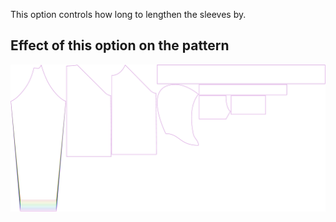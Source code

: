 
This option controls how long to lengthen the sleeves by.


## Effect of this option on the pattern
![This image shows the effect of this option by superimposing several variants that have a different value for this option](hugo_sleevelengthbonus_sample.svg "Effect of this option on the pattern")
